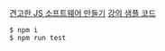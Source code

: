 [견고한 JS 소프트웨어 만들기](https://www.inflearn.com/course/tdd-%EA%B2%AC%EA%B3%A0%ED%95%9C-%EC%86%8C%ED%94%84%ED%8A%B8%EC%9B%A8%EC%96%B4-%EB%A7%8C%EB%93%A4%EA%B8%B0/dashboard)
[강의 샘플 코드](https://github.com/jeonghwan-kim/lecture-develop-fe-with-tdd)

```shell
$ npm i
$ npm run test
```
